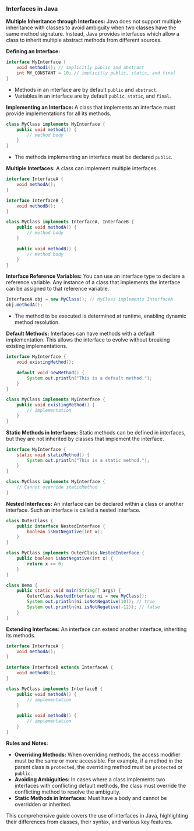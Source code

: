 ### Interfaces in Java

**Multiple Inheritance through Interfaces:**
Java does not support multiple inheritance with classes to avoid ambiguity when two classes have the same method signature. Instead, Java provides interfaces which allow a class to inherit multiple abstract methods from different sources.

**Defining an Interface:**

```java
interface MyInterface {
    void method1(); // implicitly public and abstract
    int MY_CONSTANT = 10; // implicitly public, static, and final
}
```

- Methods in an interface are by default `public` and `abstract`.
- Variables in an interface are by default `public`, `static`, and `final`.

**Implementing an Interface:**
A class that implements an interface must provide implementations for all its methods.

```java
class MyClass implements MyInterface {
    public void method1() {
        // method body
    }
}
```

- The methods implementing an interface must be declared `public`.

**Multiple Interfaces:**
A class can implement multiple interfaces.

```java
interface InterfaceA {
    void methodA();
}

interface InterfaceB {
    void methodB();
}

class MyClass implements InterfaceA, InterfaceB {
    public void methodA() {
        // method body
    }

    public void methodB() {
        // method body
    }
}
```

**Interface Reference Variables:**
You can use an interface type to declare a reference variable. Any instance of a class that implements the interface can be assigned to that reference variable.

```java
InterfaceA obj = new MyClass(); // MyClass implements InterfaceA
obj.methodA();
```

- The method to be executed is determined at runtime, enabling dynamic method resolution.

**Default Methods:**
Interfaces can have methods with a default implementation. This allows the interface to evolve without breaking existing implementations.

```java
interface MyInterface {
    void existingMethod();

    default void newMethod() {
        System.out.println("This is a default method.");
    }
}

class MyClass implements MyInterface {
    public void existingMethod() {
        // implementation
    }
}
```

**Static Methods in Interfaces:**
Static methods can be defined in interfaces, but they are not inherited by classes that implement the interface.

```java
interface MyInterface {
    static void staticMethod() {
        System.out.println("This is a static method.");
    }
}

class MyClass implements MyInterface {
    // Cannot override staticMethod
}
```

**Nested Interfaces:**
An interface can be declared within a class or another interface. Such an interface is called a nested interface.

```java
class OuterClass {
    public interface NestedInterface {
        boolean isNotNegative(int x);
    }
}

class MyClass implements OuterClass.NestedInterface {
    public boolean isNotNegative(int x) {
        return x >= 0;
    }
}

class Demo {
    public static void main(String[] args) {
        OuterClass.NestedInterface ni = new MyClass();
        System.out.println(ni.isNotNegative(10)); // true
        System.out.println(ni.isNotNegative(-12)); // false
    }
}
```

**Extending Interfaces:**
An interface can extend another interface, inheriting its methods.

```java
interface InterfaceA {
    void methodA();
}

interface InterfaceB extends InterfaceA {
    void methodB();
}

class MyClass implements InterfaceB {
    public void methodA() {
        // implementation
    }

    public void methodB() {
        // implementation
    }
}
```

**Rules and Notes:**

- **Overriding Methods:** When overriding methods, the access modifier must be the same or more accessible. For example, if a method in the parent class is `protected`, the overriding method must be `protected` or `public`.
- **Avoiding Ambiguities:** In cases where a class implements two interfaces with conflicting default methods, the class must override the conflicting method to resolve the ambiguity.
- **Static Methods in Interfaces:** Must have a body and cannot be overridden or inherited.

This comprehensive guide covers the use of interfaces in Java, highlighting their differences from classes, their syntax, and various key features.
